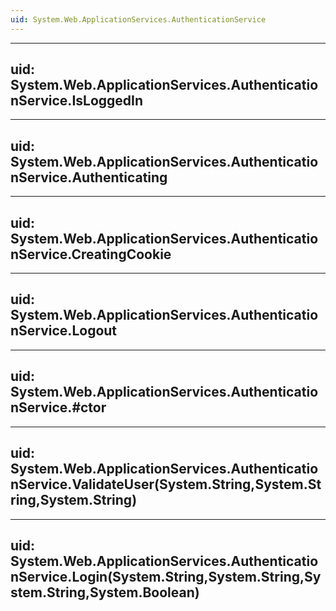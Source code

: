 ```yaml
---
uid: System.Web.ApplicationServices.AuthenticationService
---
```


---
uid: System.Web.ApplicationServices.AuthenticationService.IsLoggedIn
---

---
uid: System.Web.ApplicationServices.AuthenticationService.Authenticating
---

---
uid: System.Web.ApplicationServices.AuthenticationService.CreatingCookie
---

---
uid: System.Web.ApplicationServices.AuthenticationService.Logout
---

---
uid: System.Web.ApplicationServices.AuthenticationService.#ctor
---

---
uid: System.Web.ApplicationServices.AuthenticationService.ValidateUser(System.String,System.String,System.String)
---

---
uid: System.Web.ApplicationServices.AuthenticationService.Login(System.String,System.String,System.String,System.Boolean)
---
